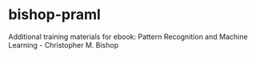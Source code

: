 # bishop-praml
Additional training materials for ebook: Pattern Recognition and Machine Learning - Christopher M. Bishop
